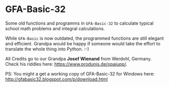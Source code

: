 # GFA-Basic-32

Some old functions and programms in `GFA-Basic-32` to calculate typical school math problems and integral calculations.

While `GFA-Basic` is now outdated, the programmed functions are still elegant and efficient. Grandpa would be happy if someone would take the effort to translate the whole thing into Python. :-)


All Credits go to our Grandpa **Josef Wienand** from Werdohl, Germany. Check his riddles here: <https://www.produnis.de/opajupp/>.


PS: You might a get a working copy of GFA-Basic-32 for Windows here: http://gfabasic32.blogspot.com/p/download.html
